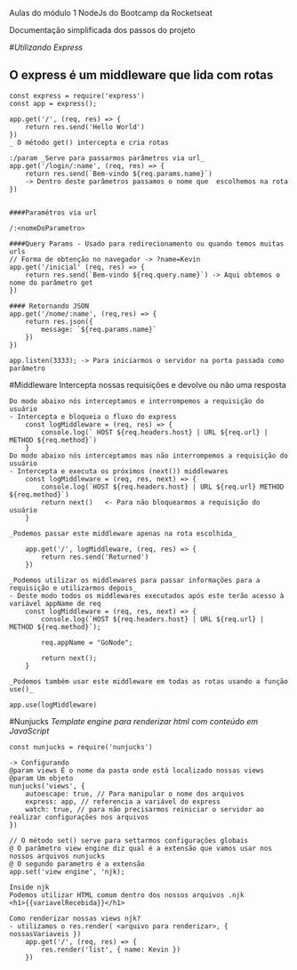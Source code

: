 Aulas do módulo 1 NodeJs do Bootcamp da Rocketseat

Documentação simplificada dos passos do projeto

#_Utilizando Express_
## O express é um middleware que lida com rotas

    const express = require('express')
    const app = express();

    app.get('/', (req, res) => {
        return res.send('Hello World')
    })
    _ O método get() intercepta e cria rotas 

    :/param _Serve para passarmos parâmetros via url_
    app.get('/login/:name', (req, res) => {
        return res.send(`Bem-vindo ${req.params.name}`)
        -> Dentro deste parâmetros passamos o nome que  escolhemos na rota
    })


    ####Paramêtros via url

    /:<nomeDoParametro>
    
    ####Query Params - Usado para redirecionamento ou quando temos muitas urls
    // Forma de obtenção no navegador -> ?name=Kevin
    app.get('/inicial' (req, res) => {
        return res.send(`Bem-vindo ${req.query.name}`) -> Aqui obtemos o nome do parâmetro get
    })

    #### Retornando JSON
    app.get('/nome/:name', (req,res) => {
        return res.json({
            message: `${req.params.name}`
        })
    })

    app.listen(3333); -> Para iniciarmos o servidor na porta passada como parâmetro

#Middleware
    Intercepta nossas requisições e devolve ou não uma resposta

    Do modo abaixo nós interceptamos e interrompemos a requisição do usuário
    - Intercepta e bloqueia o fluxo do express
        const logMiddleware = (req, res) => {
            console.log(` HOST ${req.headers.host} | URL ${req.url} | METHOD ${req.method}`)
        }
    Do modo abaixo nós interceptamos mas não interrompemos a requisição do usuário
    - Intercepta e executa os próximos (next()) middlewares
        const logMiddleware = (req, res, next) => {
            console.log(`HOST ${req.headers.host} | URL ${req.url} METHOD ${req.method}`)
            return next()   <- Para não bloquearmos a requisição do usuário
        }

    _Podemos passar este middleware apenas na rota escolhida_
    
        app.get('/', logMiddleware, (req, res) => {
            return res.send('Returned')
        })

    _Podemos utilizar os middlewares para passar informações para a requisição e utilizarmos depois_
    - Deste modo todos os middlewares executados após este terão acesso à variável appName de req
        const logMiddleware = (req, res, next) => {
            console.log(`HOST ${req.headers.host} | URL ${req.url} | METHOD ${req.method}`);

            req.appName = "GoNode";

            return next();
        }

    _Podemos também usar este middleware em todas as rotas usando a função use()_
    
    app.use(logMiddleware)

#Nunjucks
    _Template engine para renderizar html com conteúdo em JavaScript_

    const nunjucks = require('nunjucks')

    -> Configurando
    @param views É o nome da pasta onde está localizado nossas views
    @param Um objeto
    nunjucks('views', {
        autoescape: true, // Para manipular o nome dos arquivos
        express: app, // referencia a variável do express
        watch: true, // para não precisarmos reiniciar o servidor ao realizar configurações nos arquivos
    })

    // O método set() serve para settarmos configurações globais
    @ O parâmetro view engine diz qual é a extensão que vamos usar nos nossos arquivos nunjucks
    @ O segundo parametro é a extensão
    app.set('view engine', 'njk);

    Inside njk
    Podemos utilizar HTML comum dentro dos nossos arquivos .njk
    <h1>{{variavelRecebida}}</h1>

    Como renderizar nossas views njk?
    - utilizamos o res.render( <arquivo para renderizar>, { nossasVariaveis })
        app.get('/', (req, res) => {
            res.render('list', { name: Kevin })
        })